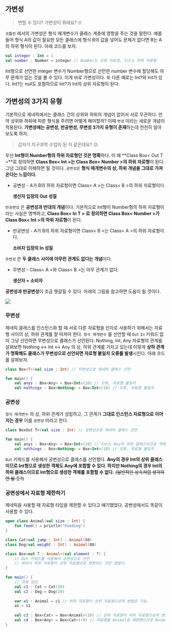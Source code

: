 ## 가변성

> 변할 수 있다? 가변성이 뭐에요? 🙄

`코틀린` 에서의 가변성은 형식 매개변수가 클래스 계층에 영향을 주는 것을 말한다. 예를 들어 형식 A의 값이 필요한 모든 클래스에 형식 B의 값을 넣어도 문제가 없다면 B는 A의 하위 형식이 된다. 아래 코드를 보자.

```kotlin
val integer : Int = 1
val number : Number = integer // Number는 상위 자료형, Int는 하위 자료형
```

Int형으로 선언한 integer 변수가 Number형으로 선언한 number 변수에 할당해도 아무 문제가 없는 것을 볼 수 있다. 이게 바로 가변성이다. 또 다른 예로는 Int?와 Int가 있다. Int?는 null도 포함하므로 Int?가 Int의 상위 자료형이 된다.

## 가변성의 3가지 유형

기본적으로 제네릭에서는 클래스 간의 상위와 하위의 개념이 없어서 서로 무관하다. 만약 상위와 하위에 따른 형식을 주려면 어떻게 해야할까? 이때 `변성` 이라는 새로운 개념이 적용된다. **가변성에는 공변성, 반공변성, 무변성 3가지 유형이 존재**하는데 천천히 알아보도록 하자.

> 갑자기 지구과학 수업이 된 거 같은데요? 😥

우선 **Int형이 Number형의 하위 자료형인 것은 명확**하다. 이 때 **Class Box< Out T >**로 정의하면 **Class Box< Int >는 Class Box< Number >의 하위 자료형**이 된다. 그냥 그대로 이해하면 될 것이다. `공변성은`  **형식 매개변수의 상, 하위 개념을 그대로 가져온다는 느낌이다.**

- 공변성 - A가 B의 하위 자료형이면 Class< A >는 Class< B >의 하위 자료형이다.

    **생산자 입장의 Out 성질**

`반공변성` 은 **공변성과 반대의 개념**이다. 기본적으로 Int형이 Number형의 하위 자료형이라는 사실은 명백하고, **Class Box< In T > 로 정의하면 Class Box< Number >가  Class Box< Int >의 하위 자료형**이 된다.

- 반공변성 - A가 B의 하위 자료형이면 Class< B >는 Class< A >의 하위 자료형이다.

    **소비자 입장의 In 성질**

`무변성` 은 **두 클래스 사이에 아무런 관계도 없다는 개념**이다.

- 무변성 - Class< A >와 Class< B >는 아무 관계가 없다.

    **생산자 + 소비자** 

**공변성과 반공변성**이 조금 헷갈릴 수 있다. 아래의 그림을 참고하면 도움이 될 것이다. 

![](https://images.velog.io/images/k906506/post/aa8253d3-3618-4d9d-8f7f-d0569056aa78/image.png)

### 무변성

제네릭 클래스를 인스턴스화 할 때 서로 다른 자료형을 인자로 사용하기 위해서는 자료형 사이의 상, 하위 관계를 잘 따져야 한다. `형식 매개변수` 를 선언할 때 `Out` `In` 키워드 없이 그냥 선언하면 무변성으로 클래스가 선언된다. Nothing, Int, Any 자료형의 관계를 살펴보면 Nothing ↔ Int ↔ Any 의 상, 하위 관계를 가지고 있는데 이렇게 **상하 관계가 명확해도 클래스가 무변성으로 선언되면 자료형 불일치 오류를 발생**시킨다. 아래 코드를 살펴보자.

```kotlin
class Box<T>(val size : Int) // 무변성으로 제네릭 클래스 선언

fun main() {
	val anys : Box<Any> = Box<Int>(10) // 오류, 자료형 불일치
	val nothings : Box<Nothing> = Box<Int>(10) // 오류, 자료형 불일치
```

### 공변성

`형식 매개변수` 의 상, 하위 관계가 성립하고, 그 관계가 **그대로 인스턴스 자료형으로 이어지는 경우** 이를 `공변성` 이라고 한다. 

```kotlin
class BoxOut T>(val size : Int) // 공변성으로 제네릭 클래스 선언

fun main() {
	val anys : Box<Any> = Box<Int>(10) // Int는 Any의 하위 클래스이므로 객체 생성 가능
	val nothings : Box<Nothing> = Box<Int>(10) // 오류, 자료형 불일치

```

`Out` 키워드를 사용해서 공변성으로 클래스를 선언했다. **Any의 경우 Int의 상위 클래스이므로 Int형으로 생성한 객체도 Any에 포함할 수 있다. 하지만 Nothing의 경우 Int의 하위 클래스이므로 Int형으로 생성한 객체를 포함할 수 없다.** ~~(일반적인 상속처럼 생각하면 될 듯?)~~

### 공변성에서 자료형 제한하기

제네릭을 사용할 때 자료형 타입을 제한할 수 있다고 얘기했었다. 공변성에서도 똑같이 사용할 수 있다. 

```kotlin
open class Animal(val size : Int) {
	fun feed() = println("Feeding")
}

class Cat(val jump : Int) : Animal(50)
class Dog(val weight : Int) : Animal(80)

class Box<out T : Animal>(val element : T) {
	// Out 키워드를 사용해서 공변성으로 선언
	// 따라서 하위 자료형이 상위 자료형으로 변환하는 것은 괜찮다.
}

fun main() {
	// 객체 생성
	val c1 : Cat = Cat(10)
	val c2 : Dog = Dog(20)
	
	var a1 : Animal = c1 // 하위 자료형이 상위 자료형으로의 변환은 가능.
	a1 = s1
	
	val c3 : Box<Cat> = Box<Animal>(10) // 상위 자료형이 하위 자료형으로의 변환은 불가능
	val c4 : Box<Any> = Box<Cat>(!0) // 자료형을 Animal로 제한했으므로 Animal, Cat, Dog를 제외한 다른 자료형은 사용불가.
}
```
